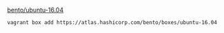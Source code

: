 [bento/ubuntu-16.04](https://atlas.hashicorp.com/bento/boxes/ubuntu-16.04)
```
vagrant box add https://atlas.hashicorp.com/bento/boxes/ubuntu-16.04
```
